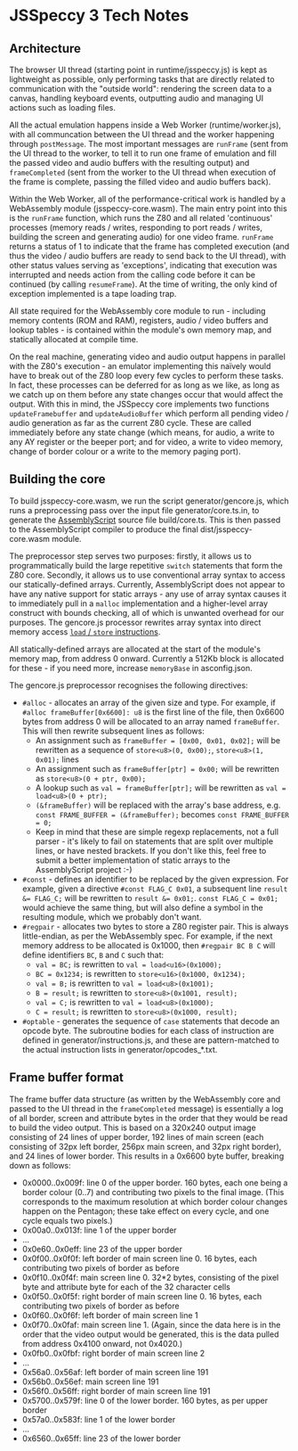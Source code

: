 JSSpeccy 3 Tech Notes
=====================

Architecture
------------

The browser UI thread (starting point in runtime/jsspeccy.js) is kept as lightweight as possible, only performing tasks that are directly related to communication with the "outside world": rendering the screen data to a canvas, handling keyboard events, outputting audio and managing UI actions such as loading files.

All the actual emulation happens inside a Web Worker (runtime/worker.js), with all communcation between the UI thread and the worker happening through `postMessage`. The most important messages are `runFrame` (sent from the UI thread to the worker, to tell it to run one frame of emulation and fill the passed video and audio buffers with the resulting output) and `frameCompleted` (sent from the worker to the UI thread when execution of the frame is complete, passing the filled video and audio buffers back).

Within the Web Worker, all of the performance-critical work is handled by a WebAssembly module (jsspeccy-core.wasm). The main entry point into this is the `runFrame` function, which runs the Z80 and all related 'continuous' processes (memory reads / writes, responding to port reads / writes, building the screen and generating audio) for one video frame. `runFrame` returns a status of 1 to indicate that the frame has completed execution (and thus the video / audio buffers are ready to send back to the UI thread), with other status values serving as 'exceptions', indicating that execution was interrupted and needs action from the calling code before it can be continued (by calling `resumeFrame`). At the time of writing, the only kind of exception implemented is a tape loading trap.

All state required for the WebAssembly core module to run - including memory contents (ROM and RAM), registers, audio / video buffers and lookup tables - is contained within the module's own memory map, and statically allocated at compile time.

On the real machine, generating video and audio output happens in parallel with the Z80's execution - an emulator implementing this naïvely would have to break out of the Z80 loop every few cycles to perform these tasks. In fact, these processes can be deferred for as long as we like, as long as we catch up on them before any state changes occur that would affect the output. With this in mind, the JSSpeccy core implements two functions `updateFramebuffer` and `updateAudioBuffer` which perform all pending video / audio generation as far as the current Z80 cycle. These are called immediately before any state change (which means, for audio, a write to any AY register or the beeper port; and for video, a write to video memory, change of border colour or a write to the memory paging port).


Building the core
-----------------

To build jsspeccy-core.wasm, we run the script generator/gencore.js, which runs a preprocessing pass over the input file generator/core.ts.in, to generate the [AssemblyScript](https://www.assemblyscript.org/) source file build/core.ts. This is then passed to the AssemblyScript compiler to produce the final dist/jsspeccy-core.wasm module.

The preprocessor step serves two purposes: firstly, it allows us to programmatically build the large repetitive `switch` statements that form the Z80 core. Secondly, it allows us to use conventional array syntax to access our statically-defined arrays. Currently, AssemblyScript does not appear to have any native support for static arrays - any use of array syntax causes it to immediately pull in a `malloc` implementation and a higher-level array construct with bounds checking, all of which is unwanted overhead for our purposes. The gencore.js processor rewrites array syntax into direct memory access [`load` / `store` instructions](https://www.assemblyscript.org/stdlib/builtins.html#memory).

All statically-defined arrays are allocated at the start of the module's memory map, from address 0 onward. Currently a 512Kb block is allocated for these - if you need more, increase `memoryBase` in asconfig.json.

The gencore.js preprocessor recognises the following directives:

* `#alloc` - allocates an array of the given size and type. For example, if `#alloc frameBuffer[0x6600]: u8` is the first line of the file, then 0x6600 bytes from address 0 will be allocated to an array named `frameBuffer`. This will then rewrite subsequent lines as follows:
  * An assignment such as `frameBuffer = [0x00, 0x01, 0x02];` will be rewritten as a sequence of `store<u8>(0, 0x00);`, `store<u8>(1, 0x01);` lines
  * An assignment such as `frameBuffer[ptr] = 0x00;` will be rewritten as `store<u8>(0 + ptr, 0x00);`
  * A lookup such as `val = frameBuffer[ptr];` will be rewritten as `val = load<u8>(0 + ptr);`
  * `(&frameBuffer)` will be replaced with the array's base address, e.g. `const FRAME_BUFFER = (&frameBuffer);` becomes `const FRAME_BUFFER = 0;`
  * Keep in mind that these are simple regexp replacements, not a full parser - it's likely to fail on statements that are split over multiple lines, or have nested brackets. If you don't like this, feel free to submit a better implementation of static arrays to the AssemblyScript project :-)
* `#const` - defines an identifier to be replaced by the given expression. For example, given a directive `#const FLAG_C 0x01`, a subsequent line `result &= FLAG_C;` will be rewritten to `result &= 0x01;`. `const FLAG_C = 0x01;` would achieve the same thing, but will also define a symbol in the resulting module, which we probably don't want.
* `#regpair` - allocates two bytes to store a Z80 register pair. This is always little-endian, as per the WebAssembly spec. For example, if the next memory address to be allocated is 0x1000, then `#regpair BC B C` will define identifiers `BC`, `B` and `C` such that:
  * `val = BC;` is rewritten to `val = load<u16>(0x1000);`
  * `BC = 0x1234;` is rewritten to `store<u16>(0x1000, 0x1234);`
  * `val = B;` is rewritten to `val = load<u8>(0x1001);`
  * `B = result;` is rewritten to `store<u8>(0x1001, result);`
  * `val = C;` is rewritten to `val = load<u8>(0x1000);`
  * `C = result;` is rewritten to `store<u8>(0x1000, result);`
* `#optable` - generates the sequence of `case` statements that decode an opcode byte. The subroutine bodies for each class of instruction are defined in generator/instructions.js, and these are pattern-matched to the actual instruction lists in generator/opcodes_*.txt.


Frame buffer format
-------------------

The frame buffer data structure (as written by the WebAssembly core and passed to the UI thread in the `frameCompleted` message) is essentially a log of all border, screen and attribute bytes in the order that they would be read to build the video output. This is based on a 320x240 output image consisting of 24 lines of upper border, 192 lines of main screen (each consisting of 32px left border, 256px main screen, and 32px right border), and 24 lines of lower border. This results in a 0x6600 byte buffer, breaking down as follows:

* 0x0000..0x009f: line 0 of the upper border. 160 bytes, each one being a border colour (0..7) and contributing two pixels to the final image. (This corresponds to the maximum resolution at which border colour changes happen on the Pentagon; these take effect on every cycle, and one cycle equals two pixels.)
* 0x00a0..0x013f: line 1 of the upper border
* ...
* 0x0e60..0x0eff: line 23 of the upper border
* 0x0f00..0x0f0f: left border of main screen line 0. 16 bytes, each contributing two pixels of border as before
* 0x0f10..0x0f4f: main screen line 0. 32*2 bytes, consisting of the pixel byte and attribute byte for each of the 32 character cells
* 0x0f50..0x0f5f: right border of main screen line 0. 16 bytes, each contributing two pixels of border as before
* 0x0f60..0x0f6f: left border of main screen line 1
* 0x0f70..0x0faf: main screen line 1. (Again, since the data here is in the order that the video output would be generated, this is the data pulled from address 0x4100 onward, not 0x4020.)
* 0x0fb0..0x0fbf: right border of main screen line 2
* ...
* 0x56a0..0x56af: left border of main screen line 191
* 0x56b0..0x56ef: main screen line 191
* 0x56f0..0x56ff: right border of main screen line 191
* 0x5700..0x579f: line 0 of the lower border. 160 bytes, as per upper border
* 0x57a0..0x583f: line 1 of the lower border
* ...
* 0x6560..0x65ff: line 23 of the lower border
